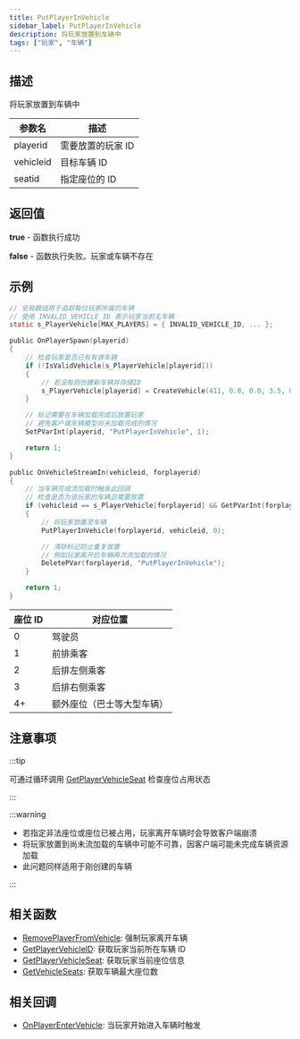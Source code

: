 ```yaml
---
title: PutPlayerInVehicle
sidebar_label: PutPlayerInVehicle
description: 将玩家放置到车辆中
tags: ["玩家", "车辆"]
---
```


## 描述

将玩家放置到车辆中

| 参数名    | 描述              |
| --------- | ----------------- |
| playerid  | 需要放置的玩家 ID |
| vehicleid | 目标车辆 ID       |
| seatid    | 指定座位的 ID     |

## 返回值

**true** - 函数执行成功

**false** - 函数执行失败。玩家或车辆不存在

## 示例

```c
// 全局数组用于追踪每位玩家所属的车辆
// 使用 INVALID_VEHICLE_ID 表示玩家当前无车辆
static s_PlayerVehicle[MAX_PLAYERS] = { INVALID_VEHICLE_ID, ... };

public OnPlayerSpawn(playerid)
{
    // 检查玩家是否已有有效车辆
    if (!IsValidVehicle(s_PlayerVehicle[playerid]))
    {
        // 若没有则创建新车辆并存储ID
        s_PlayerVehicle[playerid] = CreateVehicle(411, 0.0, 0.0, 3.5, 0.0, -1, -1, -1);
    }

    // 标记需要在车辆加载完成后放置玩家
    // 避免客户端车辆模型尚未加载完成的情况
    SetPVarInt(playerid, "PutPlayerInVehicle", 1);

    return 1;
}

public OnVehicleStreamIn(vehicleid, forplayerid)
{
    // 当车辆完成流加载时触发此回调
    // 检查是否为该玩家的车辆且需要放置
    if (vehicleid == s_PlayerVehicle[forplayerid] && GetPVarInt(forplayerid, "PutPlayerInVehicle"))
    {
        // 将玩家放置至车辆
        PutPlayerInVehicle(forplayerid, vehicleid, 0);

        // 清除标记防止重复放置
        // 例如玩家离开后车辆再次流加载的情况
        DeletePVar(forplayerid, "PutPlayerInVehicle");
    }

    return 1;
}

```

| 座位 ID | 对应位置                   |
| ------- | -------------------------- |
| 0       | 驾驶员                     |
| 1       | 前排乘客                   |
| 2       | 后排左侧乘客               |
| 3       | 后排右侧乘客               |
| 4+      | 额外座位（巴士等大型车辆） |

## 注意事项

:::tip

可通过循环调用 [GetPlayerVehicleSeat](GetPlayerVehicleSeat) 检查座位占用状态

:::

:::warning

- 若指定非法座位或座位已被占用，玩家离开车辆时会导致客户端崩溃
- 将玩家放置到尚未流加载的车辆中可能不可靠，因客户端可能未完成车辆资源加载
- 此问题同样适用于刚创建的车辆

:::

## 相关函数

- [RemovePlayerFromVehicle](RemovePlayerFromVehicle): 强制玩家离开车辆
- [GetPlayerVehicleID](GetPlayerVehicleID): 获取玩家当前所在车辆 ID
- [GetPlayerVehicleSeat](GetPlayerVehicleSeat): 获取玩家当前座位信息
- [GetVehicleSeats](GetVehicleSeats): 获取车辆最大座位数

## 相关回调

- [OnPlayerEnterVehicle](../callbacks/OnPlayerEnterVehicle): 当玩家开始进入车辆时触发
